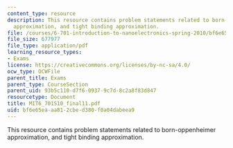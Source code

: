 ```yaml
---
content_type: resource
description: This resource contains problem statements related to born-oppenheimer
  approximation, and tight binding approximation.
file: /courses/6-701-introduction-to-nanoelectronics-spring-2010/bf6e65eaaa812cbed380f0a04dabeea9_MIT6_701S10_final11.pdf
file_size: 677977
file_type: application/pdf
learning_resource_types:
- Exams
license: https://creativecommons.org/licenses/by-nc-sa/4.0/
ocw_type: OCWFile
parent_title: Exams
parent_type: CourseSection
parent_uid: 93b5c110-d7f6-0937-9c7d-8c2a8f83d847
resourcetype: Document
title: MIT6_701S10_final11.pdf
uid: bf6e65ea-aa81-2cbe-d380-f0a04dabeea9
---
```

This resource contains problem statements related to born-oppenheimer approximation, and tight binding approximation.